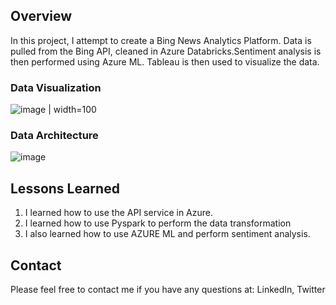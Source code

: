 
## Overview

In this project, I attempt to create a Bing News Analytics Platform. Data is pulled from the Bing API, cleaned in Azure Databricks.Sentiment analysis is then performed using Azure ML. Tableau is then used to visualize the data.

### Data Visualization

![image](https://github.com/user-attachments/assets/8f745159-7312-4d7c-9822-99913e48a201) | width=100


### Data Architecture
![image](https://github.com/user-attachments/assets/2be99fec-9b62-4d4e-b087-e1f749ba5c45)




## Lessons Learned

1. I learned how to use the API service in Azure.
2. I learned how to use Pyspark to perform the data transformation
3. I also learned how to use AZURE ML and perform sentiment analysis.


## Contact

Please feel free to contact me if you have any questions at: LinkedIn, Twitter
